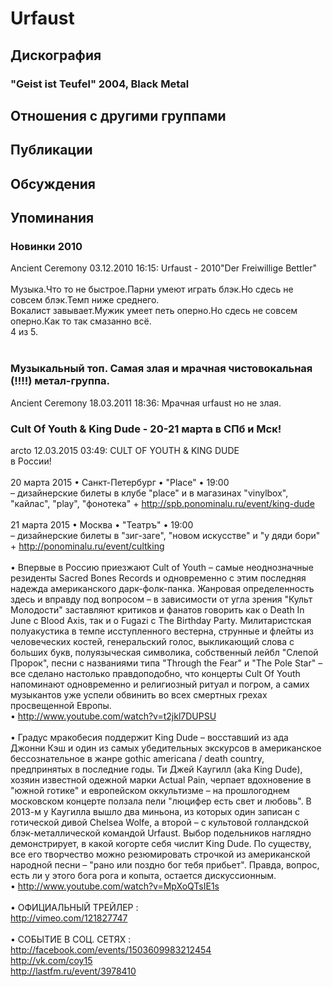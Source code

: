 # Urfaust



## Дискография

### "Geist ist Teufel" 2004, Black Metal




## Отношения с другими группами


## Публикации


## Обсуждения


## Упоминания

### Новинки 2010

Ancient Ceremony 03.12.2010 16:15:
Urfaust - 2010"Der Freiwillige Bettler"<BR><BR> Музыка.Что то не быстрое.Парни умеют играть блэк.Но сдесь не совсем блэк.Темп ниже среднего.<BR>Вокалист завывает.Мужик умеет петь оперно.Но сдесь не совсем оперно.Как то так смазанно всё.<BR>4 из 5.<BR><BR>

### Музыкальный топ. Самая злая и мрачная чистовокальная (!!!!) метал-группа.

Ancient Ceremony 18.03.2011 18:36:
Мрачная  urfaust   но не злая.

### Cult Of Youth &amp; King Dude - 20-21 марта в СПб и Мск!

arcto 12.03.2015 03:49:
CULT OF YOUTH & KING DUDE <BR>в России!<BR><BR>20 марта 2015 • Санкт-Петербург • "Place" • 19:00<BR>– дизайнерские билеты в клубе "place" и в магазинах "vinylbox", "кайлас", "play", "фонотека" + <A HREF="http://spb.ponominalu.ru/event/king-dude" TARGET="_blank">http://spb.ponominalu.ru/event/king-dude</A><BR><BR>21 марта 2015 • Москва • "Театръ" • 19:00<BR>– дизайнерские билеты в "зиг-заге", "новом искусстве" и "у дяди бори" + <A HREF="http://ponominalu.ru/event/cultking" TARGET="_blank">http://ponominalu.ru/event/cultking</A><BR><BR>• Впервые в Россию приезжают Cult of Youth – самые неоднозначные резиденты Sacred Bones Records и одновременно с этим последняя надежда американского дарк-фолк-панка. Жанровая определенность здесь и вправду под вопросом – в зависимости от угла зрения "Культ Молодости" заставляют критиков и фанатов говорить как о Death In June с Blood Axis, так и о Fugazi c The Birthday Party. Милитаристская полуакустика в темпе исступленного вестерна, струнные и флейты из человеческих костей, генеральский голос, выкликающий слова с больших букв, полуязыческая символика, собственный лейбл "Слепой Пророк", песни с названиями типа "Through the Fear" и "The Pole Star" – все сделано настолько правдоподобно, что концерты Cult Of Youth напоминают одновременно и религиозный ритуал и погром, а самих музыкантов уже успели обвинить во всех смертных грехах просвещенной Европы.<BR>• <A HREF="http://www.youtube.com/watch?v=t2jkl7DUPSU" TARGET="_blank">http://www.youtube.com/watch?v=t2jkl7DUPSU</A><BR><BR>• Градус мракобесия поддержит King Dude – восставший из ада Джонни Кэш и один из самых убедительных экскурсов в американское бессознательное в жанре gothic americana / death country, предпринятых в последние годы. Ти Джей Каугилл (aka King Dude), хозяин известной одежной марки Actual Pain, черпает вдохновение в "южной готике" и европейском оккультизме – на прошлогоднем московском концерте ползала пели "люцифер есть свет и любовь". В 2013-м у Каугилла вышло два миньона, из которых один записан с готической дивой Chelsea Wolfe, а второй – с культовой голландской блэк-металлической командой Urfaust. Выбор подельников наглядно демонстрирует, в какой когорте себя числит King Dude. По существу, все его творчество можно резюмировать строчкой из американской народной песни – "рано или поздно бог тебя прибьет". Правда, вопрос, есть ли у этого бога рога и копыта, остается дискуссионным.<BR>• <A HREF="http://www.youtube.com/watch?v=MpXoQTsIE1s" TARGET="_blank">http://www.youtube.com/watch?v=MpXoQTsIE1s</A><BR><BR>• ОФИЦИАЛЬНЫЙ ТРЕЙЛЕР :<BR><A HREF="http://vimeo.com/121827747" TARGET="_blank">http://vimeo.com/121827747</A><BR><BR>• СОБЫТИЕ В СОЦ. СЕТЯХ :<BR><A HREF="http://facebook.com/events/1503609983212454" TARGET="_blank">http://facebook.com/events/1503609983212454</A><BR><A HREF="http://vk.com/coy15" TARGET="_blank">http://vk.com/coy15</A><BR><A HREF="http://lastfm.ru/event/3978410" TARGET="_blank">http://lastfm.ru/event/3978410</A>

